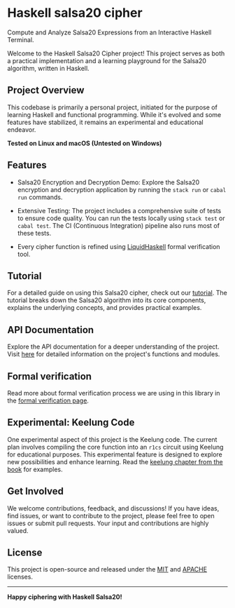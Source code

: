 # Haskell salsa20 cipher

Compute and Analyze Salsa20 Expressions from an Interactive Haskell Terminal.

Welcome to the Haskell Salsa20 Cipher project! This project serves as both a practical implementation and a learning playground for the Salsa20 algorithm, written in Haskell.

## Project Overview

This codebase is primarily a personal project, initiated for the purpose of learning Haskell and functional programming. While it's evolved and some features have stabilized, it remains an experimental and educational endeavor. 

**Tested on Linux and macOS (Untested on Windows)**

## Features

- Salsa20 Encryption and Decryption Demo: Explore the Salsa20 encryption and decryption application by running the `stack run` or `cabal run` commands.

- Extensive Testing: The project includes a comprehensive suite of tests to ensure code quality. You can run the tests locally using `stack test` or `cabal test`. The CI (Continuous Integration) pipeline also runs most of these tests.

- Every cipher function is refined using [LiquidHaskell](https://github.com/ucsd-progsys/liquidhaskell) formal verification tool.

## Tutorial

For a detailed guide on using this Salsa20 cipher, check out our [tutorial](book/tutorial.md). The tutorial breaks down the Salsa20 algorithm into its core components, explains the underlying concepts, and provides practical examples.

## API Documentation

Explore the API documentation for a deeper understanding of the project. Visit [here](https://oxarbitrage.github.io/salsa20-docs/) for detailed information on the project's functions and modules.

## Formal verification

Read more about formal verification process we are using in this library in the [formal verification page](book/formal-verification.md).

## Experimental: Keelung Code

One experimental aspect of this project is the Keelung code. The current plan involves compiling the core function into an `r1cs` circuit using Keelung for educational purposes. This experimental feature is designed to explore new possibilities and enhance learning. Read the [keelung chapter from the book](book/keelung.md) for examples.

## Get Involved

We welcome contributions, feedback, and discussions! If you have ideas, find issues, or want to contribute to the project, please feel free to open issues or submit pull requests. Your input and contributions are highly valued.

## License

This project is open-source and released under the [MIT](LICENSE-MIT) and [APACHE](LICENCE-APACHE) licenses.

---

**Happy ciphering with Haskell Salsa20!**
